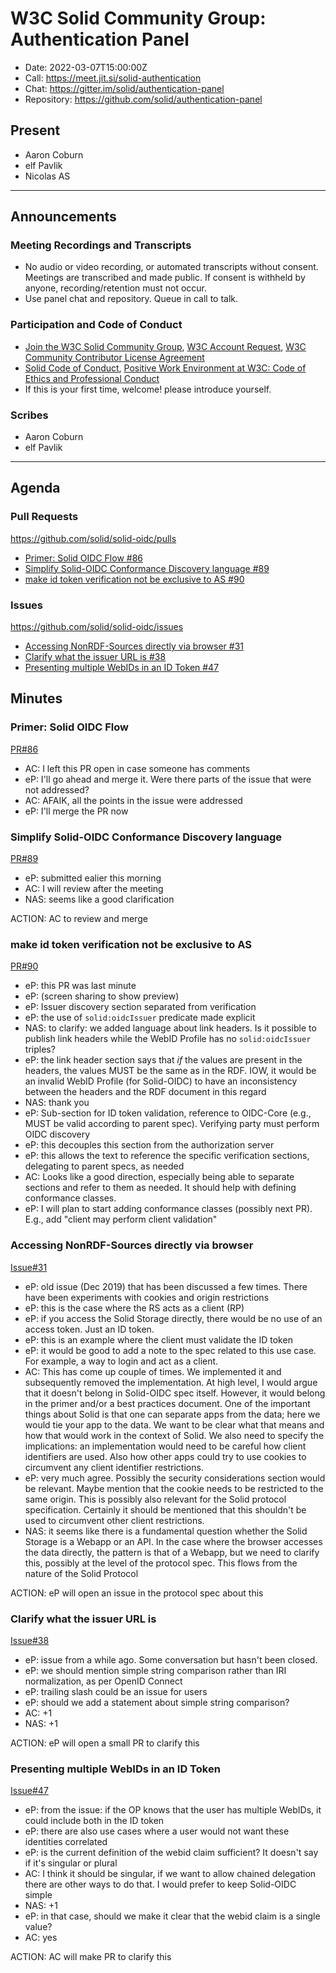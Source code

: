 # W3C Solid Community Group: Authentication Panel

* Date: 2022-03-07T15:00:00Z
* Call: https://meet.jit.si/solid-authentication
* Chat: https://gitter.im/solid/authentication-panel
* Repository: https://github.com/solid/authentication-panel


## Present
* Aaron Coburn
* elf Pavlik
* Nicolas AS

---

## Announcements

### Meeting Recordings and Transcripts
* No audio or video recording, or automated transcripts without consent. Meetings are transcribed and made public. If consent is withheld by anyone, recording/retention must not occur.
* Use panel chat and repository. Queue in call to talk.


### Participation and Code of Conduct
* [Join the W3C Solid Community Group](https://www.w3.org/community/solid/join), [W3C Account Request](http://www.w3.org/accounts/request), [W3C Community Contributor License Agreement](https://www.w3.org/community/about/agreements/cla/)
* [Solid Code of Conduct](https://github.com/solid/process/blob/master/code-of-conduct.md), [Positive Work Environment at W3C: Code of Ethics and Professional Conduct](https://github.com/solid/process/blob/master/code-of-conduct.md)
* If this is your first time, welcome! please introduce yourself.


### Scribes
* Aaron Coburn
* elf Pavlik

---

## Agenda

### Pull Requests
https://github.com/solid/solid-oidc/pulls

* [Primer: Solid OIDC Flow #86](https://github.com/solid/solid-oidc/pull/86)
* [Simplify Solid-OIDC Conformance Discovery language #89](https://github.com/solid/solid-oidc/pull/89)
* [make id token verification not be exclusive to AS #90](https://github.com/solid/solid-oidc/pull/90)

### Issues
https://github.com/solid/solid-oidc/issues

* [Accessing NonRDF-Sources directly via browser #31](https://github.com/solid/solid-oidc/issues/31)
* [Clarify what the issuer URL is #38](https://github.com/solid/solid-oidc/issues/38)
* [Presenting multiple WebIDs in an ID Token #47](https://github.com/solid/solid-oidc/issues/47)


## Minutes

### Primer: Solid OIDC Flow

[PR#86](https://github.com/solid/solid-oidc/pull/86)

* AC: I left this PR open in case someone has comments
* eP: I'll go ahead and merge it. Were there parts of the issue that were not addressed?
* AC: AFAIK, all the points in the issue were addressed
* eP: I'll merge the PR now

### Simplify Solid-OIDC Conformance Discovery language

[PR#89](https://github.com/solid/solid-oidc/pull/89)

* eP: submitted ealier this morning
* AC: I will review after the meeting
* NAS: seems like a good clarification

ACTION: AC to review and merge

### make id token verification not be exclusive to AS

[PR#90](https://github.com/solid/solid-oidc/pull/90)

* eP: this PR was last minute
* eP: (screen sharing to show preview)
* eP: Issuer discovery section separated from verification
* eP: the use of `solid:oidcIssuer` predicate made explicit
* NAS: to clarify: we added language about link headers. Is it possible to publish link headers while the WebID Profile has no `solid:oidcIssuer` triples?
* eP: the link header section says that _if_ the values are present in the headers, the values MUST be the same as in the RDF. IOW, it would be an invalid WebID Profile (for Solid-OIDC) to have an inconsistency between the headers and the RDF document in this regard
* NAS: thank you
* eP: Sub-section for ID token validation, reference to OIDC-Core (e.g., MUST be valid according to parent spec). Verifying party must perform OIDC discovery
* eP: this decouples this section from the authorization server
* eP: this allows the text to reference the specific verification sections, delegating to parent specs, as needed
* AC: Looks like a good direction, especially being able to separate sections and refer to them as needed. It should help with defining conformance classes.
* eP: I will plan to start adding conformance classes (possibly next PR). E.g., add "client may perform client validation"

### Accessing NonRDF-Sources directly via browser

[Issue#31](https://github.com/solid/solid-oidc/issues/31)

* eP: old issue (Dec 2019) that has been discussed a few times. There have been experiments with cookies and origin restrictions
* eP: this is the case where the RS acts as a client (RP)
* eP: if you access the Solid Storage directly, there would be no use of an access token. Just an ID token.
* eP: this is an example where the client must validate the ID token
* eP: it would be good to add a note to the spec related to this use case. For example, a way to login and act as a client.
* AC: This has come up couple of times. We implemented it and subsequently removed the implementation. At high level, I would argue that it doesn't belong in Solid-OIDC spec itself. However, it would belong in the primer and/or a best practices document. One of the important things about Solid is that one can separate apps from the data; here we would tie your app to the data. We want to be clear what that means and how that would work in the context of Solid. We also need to specify the implications: an implementation would need to be careful how client identifiers are used. Also how other apps could try to use cookies to circumvent any client identifier restrictions.
* eP: very much agree. Possibly the security considerations section would be relevant. Maybe mention that the cookie needs to be restricted to the same origin. This is possibly also relevant for the Solid protocol specification. Certainly it should be mentioned that this shouldn't be used to circumvent other client restrictions.
* NAS: it seems like there is a fundamental question whether the Solid Storage is a Webapp or an API. In the case where the browser accesses the data directly, the pattern is that of a Webapp, but we need to clarify this, possibly at the level of the protocol spec. This flows from the nature of the Solid Protocol

ACTION: eP will open an issue in the protocol spec about this

### Clarify what the issuer URL is

[Issue#38](https://github.com/solid/solid-oidc/issues/38)

* eP: issue from a while ago. Some conversation but hasn't been closed.
* eP: we should mention simple string comparison rather than IRI normalization, as per OpenID Connect
* eP: trailing slash could be an issue for users
* eP: should we add a statement about simple string comparison?
* AC: +1
* NAS: +1

ACTION: eP will open a small PR to clarify this

### Presenting multiple WebIDs in an ID Token

[Issue#47](https://github.com/solid/solid-oidc/issues/47)

* eP: from the issue: if the OP knows that the user has multiple WebIDs, it could include both in the ID token
* eP: there are also use cases where a user would not want these identities correlated
* eP: is the current definition of the webid claim sufficient? It doesn't say if it's singular or plural
* AC: I think it should be singular, if we want to allow chained delegation there are other ways to do that. I would prefer to keep Solid-OIDC simple
* NAS: +1
* eP: in that case, should we make it clear that the webid claim is a single value?
* AC: yes

ACTION: AC will make PR to clarify this


